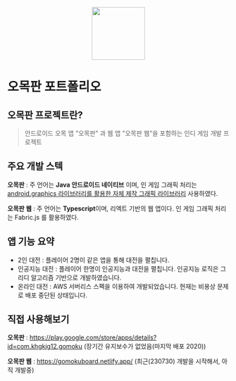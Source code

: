 <p align="center">
  <img width="120" height="120" src="https://github.com/rkdgusrn1212/gomokuboard-portfolio/assets/18836863/44327141-e93c-46a9-b071-e93d8e1d1a5f"/>
</p>

# 오목판 포트폴리오

## 오목판 프로젝트란?

> 안드로이드 오목 앱 "오목판" 과 웹 앱 "오목판 웹"을 포함하는 인디 게임 개발 프로젝트

## 주요 개발 스텍

**오목판** : 주 언어는 **Java 안드로이드 네이티브** 이며, 인 게임 그래픽 처리는 [android.graphics 라이브러리를 활용한 자체 제작 그래픽 라이브러리](https://github.com/rkdgusrn1212/Graphic2D) 사용하였다.

**오목판 웹** : 주 언어는 **Typescript**이며, 리엑트 기반의 웹 앱이다. 인 게임 그래픽 처리는 Fabric.js 를 활용하였다.

## 앱 기능 요약

- 2인 대전 : 플레이어 2명이 같은 앱을 통해 대전을 펼칩니다.
- 인공지능 대전 : 플레이어 한명이 인공지능과 대전을 펼칩니다. 인공지능 로직은 그리디 알고리즘 기반으로 개발하였습니다.
- 온라인 대전 : AWS 서버리스 스펙을 이용하여 개발되었습니다. 현재는 비용상 문제로 배포 중단된 상태입니다.

## 직접 사용해보기 

**오목판** : https://play.google.com/store/apps/details?id=com.khgkjg12.gomoku (장기간 유지보수가 없었음(마지막 배포 2020))

**오목판 웹** : https://gomokuboard.netlify.app/ (최근(230730) 개발을 시작해서, 아직 개발중)

